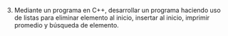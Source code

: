 3. Mediante un programa en C++, desarrollar un programa haciendo uso de listas para eliminar elemento al inicio, insertar al inicio, imprimir promedio y búsqueda de elemento.